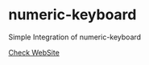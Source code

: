 # numeric-keyboard

Simple Integration of numeric-keyboard

[Check WebSite](https://numeric-keyboard.netlify.app)
